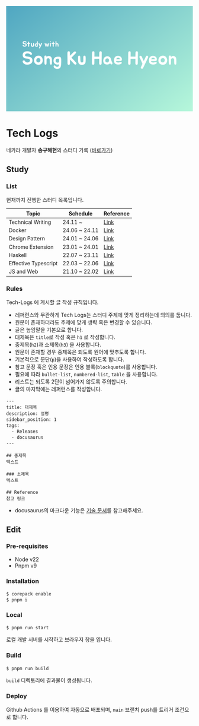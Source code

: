 ![Social-Card](/static/img/social-card.png)

# Tech Logs

네카라 개발자 **송구해현**의 스터디 기록 ([바로가기](https://song-ku-hae-hyeon.github.io/tech-logs/))

## Study

### List

현재까지 진행한 스터디 목록입니다.

| Topic                | Schedule      | Reference                                                    |
| -------------------- | ------------- | ------------------------------------------------------------ |
| Technical Writing    | 24.11 ~       | [Link](https://developers.google.com/tech-writing/overview)  |
| Docker               | 24.06 ~ 24.11 | [Link](https://www.yes24.com/Product/Goods/108431011)        |
| Design Pattern       | 24.01 ~ 24.06 | [Link](https://refactoring.guru/ko)                          |
| Chrome Extension     | 23.01 ~ 24.01 | [Link](https://github.com/song-ku-hae-hyeon/BTB)             |
| Haskell              | 22.07 ~ 23.11 | [Link](https://wikidocs.net/book/204)                        |
| Effective Typescript | 22.03 ~ 22.06 | [Link](https://www.yes24.com/Product/Goods/102124327)        |
| JS and Web           | 21.10 ~ 22.02 | [Link](https://github.com/song-ku-hae-hyeon/We-dont-know-JS) |

### Rules

Tech-Logs 에 게시할 글 작성 규칙입니다.

- 레퍼런스와 무관하게 Tech Logs는 스터디 주제에 맞게 정리하는데 의의를 둡니다.
- 원문이 존재하더라도 주제에 맞게 생략 혹은 변경할 수 있습니다.
- 글은 높임말을 기본으로 합니다.
- 대제목은 `title`로 작성 혹은 `h1` 로 작성합니다.
- 중제목(`h2`)과 소제목(`h3`) 을 사용합니다.
- 원문이 존재할 경우 중제목은 되도록 원어에 맞추도록 합니다.
- 기본적으로 문단(`p`)을 사용하여 작성하도록 합니다.
- 참고 문장 혹은 인용 문장은 인용 블록(`blockquote`)를 사용합니다.
- 필요에 따라 `bullet-list`, `numbered-list`, `table` 을 사용합니다.
- 리스트는 되도록 2단이 넘어가지 않도록 주의합니다.
- 글의 마지막에는 레퍼런스를 작성합니다.

```
---
title: 대제목
description: 설명
sidebar_position: 1
tags:
  - Releases
  - docusaurus
---

## 중제목
텍스트

### 소제목
텍스트

## Reference
참고 링크

```

- docusaurus의 마크다운 기능은 [기술 문서](https://docusaurus.io/docs/markdown-features)를 참고해주세요.

## Edit

### Pre-requisites

- Node v22
- Pnpm v9

### Installation

```
$ corepack enable
$ pnpm i
```

### Local

```
$ pnpm run start
```

로컬 개발 서버를 시작하고 브라우저 창을 엽니다.

### Build

```
$ pnpm run build
```

`build` 디렉토리에 결과물이 생성됩니다.

### Deploy

Github Actions 를 이용하여 자동으로 배포되며, `main` 브랜치 push를 트리거 조건으로 합니다.
